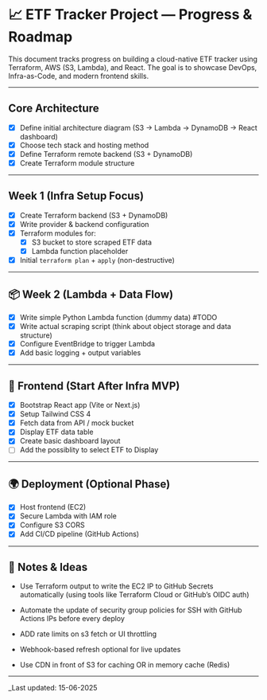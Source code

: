 # 📈 ETF Tracker Project — Progress & Roadmap

This document tracks progress on building a cloud-native ETF tracker using Terraform, AWS (S3, Lambda), and React. The goal is to showcase DevOps, Infra-as-Code, and modern frontend skills.

---

## Core Architecture

- [x] Define initial architecture diagram (S3 → Lambda → DynamoDB → React dashboard)
- [x] Choose tech stack and hosting method
- [x] Define Terraform remote backend (S3 + DynamoDB)
- [x] Create Terraform module structure

---

## Week 1 (Infra Setup Focus)

- [x] Create Terraform backend (S3 + DynamoDB)
- [x] Write provider & backend configuration
- [x] Terraform modules for:
  - [x] S3 bucket to store scraped ETF data
  - [x] Lambda function placeholder
- [x] Initial `terraform plan` + `apply` (non-destructive)

---

## 📦 Week 2 (Lambda + Data Flow)

- [x] Write simple Python Lambda function (dummy data) #TODO
- [x] Write actual scraping script (think about object storage and data structure)
- [x] Configure EventBridge  to trigger Lambda
- [x] Add basic logging + output variables

---

## 🎨 Frontend (Start After Infra MVP)

- [x] Bootstrap React app (Vite or Next.js)
- [x] Setup Tailwind CSS 4
- [x] Fetch data from API / mock bucket
- [x] Display ETF data table
- [x] Create basic dashboard layout
- [ ] Add the possiblity to select ETF to Display

---

## 🌍 Deployment (Optional Phase)

- [x] Host frontend (EC2)
- [x] Secure Lambda with IAM role
- [x] Configure S3 CORS
- [x] Add CI/CD pipeline (GitHub Actions)

---

## 📌 Notes & Ideas

- Use Terraform output to write the EC2 IP to GitHub Secrets automatically (using tools like Terraform Cloud or GitHub’s OIDC auth)
- Automate the update of security group policies for SSH with GitHub Actions IPs before every deploy
- ADD rate limits on s3 fetch or UI throttling

- Webhook-based refresh optional for live updates
- Use CDN in front of S3 for caching OR in memory cache (Redis)

---

_Last updated: 15-06-2025
